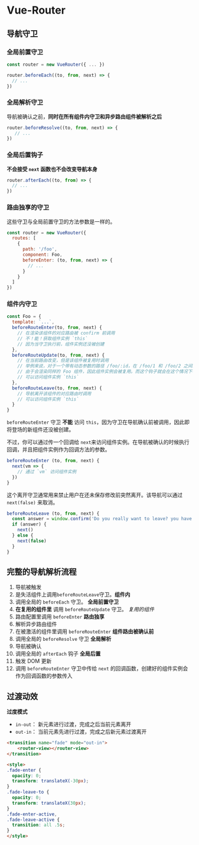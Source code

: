 # Vue-Router

## 导航守卫

### 全局前置守卫

```js
const router = new VueRouter({ ... })

router.beforeEach((to, from, next) => {
  // ...
})
```

### 全局解析守卫

导航被确认之前，**同时在所有组件内守卫和异步路由组件被解析之后**

```js
router.beforeResolve((to, from, next) => {
   // ...
})
```

### 全局后置钩子

**不会接受 `next` 函数也不会改变导航本身**

```js
router.afterEach((to, from) => {
  // ...
})
```

### 路由独享的守卫

这些守卫与全局前置守卫的方法参数是一样的。

```js
const router = new VueRouter({
  routes: [
    {
      path: '/foo',
      component: Foo,
      beforeEnter: (to, from, next) => {
        // ...
      }
    }
  ]
})
```

### 组件内守卫

```js
const Foo = {
  template: `...`,
  beforeRouteEnter(to, from, next) {
    // 在渲染该组件的对应路由被 confirm 前调用
    // 不！能！获取组件实例 `this`
    // 因为当守卫执行前，组件实例还没被创建
  },
  beforeRouteUpdate(to, from, next) {
    // 在当前路由改变，但是该组件被复用时调用
    // 举例来说，对于一个带有动态参数的路径 /foo/:id，在 /foo/1 和 /foo/2 之间跳转的时候，
    // 由于会渲染同样的 Foo 组件，因此组件实例会被复用。而这个钩子就会在这个情况下被调用。
    // 可以访问组件实例 `this`
  },
  beforeRouteLeave(to, from, next) {
    // 导航离开该组件的对应路由时调用
    // 可以访问组件实例 `this`
  }
}
```

`beforeRouteEnter` 守卫 **不能** 访问 `this`，因为守卫在导航确认前被调用，因此即将登场的新组件还没被创建。

不过，你可以通过传一个回调给 `next`来访问组件实例。在导航被确认的时候执行回调，并且把组件实例作为回调方法的参数。

```js
beforeRouteEnter (to, from, next) {
  next(vm => {
    // 通过 `vm` 访问组件实例
  })
}
```

这个离开守卫通常用来禁止用户在还未保存修改前突然离开。该导航可以通过 `next(false)` 来取消。

```js
beforeRouteLeave (to, from, next) {
  const answer = window.confirm('Do you really want to leave? you have unsaved changes!')
  if (answer) {
    next()
  } else {
    next(false)
  }
}
```

## 完整的导航解析流程

1. 导航被触发
2. 是失活组件上调用`beforeRouteLeave`守卫。**组件内**
3. 调用全局的 `beforeEach` 守卫。 **全局前置守卫**
4. **在复用的组件里** 调用 `beforeRouteUpdate` 守卫。 *复用的组件*
5. 路由配置里调用 `beforeEnter` **路由独享**
6. 解析异步路由组件
7. 在被激活的组件里调用 `beforeRouteEnter` **组件路由被确认前**
8. 调用全局的 `beforeResolve` 守卫 **全局解析**
9. 导航被确认
10. 调用全局的 `afterEach` 钩子 **全局后置**
11. 触发 DOM 更新
12. 调用 `beforeRouteEnter` 守卫中传给 `next` 的回调函数，创建好的组件实例会作为回调函数的参数传入

## 过渡动效

**过度模式**

- `in-out`： 新元素进行过渡，完成之后当前元素离开
- `out-in`： 当前元素先进行过渡，完成之后新元素过渡离开

```html
<transition name="fade" mode="out-in">
    <router-view></router-view>
</transition>

<style>
.fade-enter {
  opacity: 0;
  transform: translateX(-30px);
}
.fade-leave-to {
  opacity: 0;
  transform: translateX(30px);
}
.fade-enter-active,
.fade-leave-active {
  transition: all .5s;
}
</style>
```

